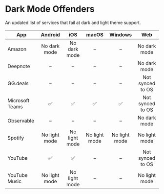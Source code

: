 # Dark Mode Offenders

An updated list of services that fail at dark and light theme support.

|App|Android|iOS|macOS|Windows|Web|
|-|:-:|:-:|:-:|:-:|:-:|
|Amazon|No dark mode|No dark mode|–|–|No dark mode|
|Deepnote|–|–|–|–|No dark mode|
|GG.deals|–|–|–|–|Not synced to OS|
|Microsoft Teams|✅|✅|✅|✅|Not synced to OS|
|Observable|–|–|–|–|No dark mode|
|Spotify|No light mode|No light mode|No light mode|No light mode|No light mode|
|YouTube|✅|✅|–|–|Not synced to OS|
|YouTube Music|No light mode|No light mode|–|–|No light mode|
